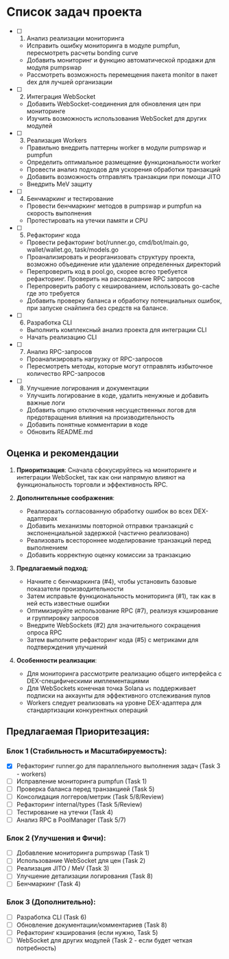 # Список задач проекта

- [ ] 1. Анализ реализации мониторинга
    - Исправить ошибку мониторинга в модуле pumpfun, пересмотреть расчеты bonding curve
    - Добавить мониторинг и функцию автоматической продажи для модуля pumpswap
    - Рассмотреть возможность перемещения пакета monitor в пакет dex для лучшей организации

- [ ] 2. Интеграция WebSocket
    - Добавить WebSocket-соединения для обновления цен при мониторинге
    - Изучить возможность использования WebSocket для других модулей

- [ ] 3. Реализация Workers
    - Правильно внедрить паттерны worker в модули pumpswap и pumpfun
    - Определить оптимальное размещение функциональности worker
    - Провести анализ подходов для ускорения обработки транзакций
    - Добавить возможность отправлять транзакции при помощи JITO
    - Внедрить MeV защиту 

- [ ] 4. Бенчмаркинг и тестирование
    - Провести бенчмаркинг методов в pumpswap и pumpfun на скорость выполнения
    - Протестировать на утечки памяти и CPU

- [ ] 5. Рефакторинг кода
    - Провести рефакторинг bot/runner.go, cmd/bot/main.go, wallet/wallet.go, task/models.go
    - Проанализировать и реорганизовать структуру проекта, возможно объединение или удаление определенных директорий
    - Перепроверить код в pool.go, скорее всгео требуется рефакторинг. Проверить на расходование RPC запросов
    - Перепроверить работу с кешированием, использовать go-cache где это требуется
    - Добавить проверку баланса и обработку потенциальных ошибок, при запуске снайпинга без средств на балансе. 

- [ ] 6. Разработка CLI
    - Выполнить комплексный анализ проекта для интеграции CLI
    - Начать реализацию CLI

- [ ] 7. Анализ RPC-запросов
    - Проанализировать нагрузку от RPC-запросов
    - Пересмотреть методы, которые могут отправлять избыточное количество RPC-запросов

- [ ] 8. Улучшение логирования и документации
    - Улучшить логирование в коде, удалить ненужные и добавить важные логи
    - Добавить опцию отключения несущественных логов для предотвращения влияния на производительность
    - Добавить понятные комментарии в коде
    - Обновить README.md

## Оценка и рекомендации

1. **Приоритизация**: Сначала сфокусируйтесь на мониторинге и интеграции WebSocket, так как они напрямую влияют на функциональность торговли и эффективность RPC.

2. **Дополнительные соображения**:
    - Реализовать согласованную обработку ошибок во всех DEX-адаптерах
    - Добавить механизмы повторной отправки транзакций с экспоненциальной задержкой (частично реализовано)
    - Реализовать всестороннее моделирование транзакций перед выполнением
    - Добавить корректную оценку комиссии за транзакцию

3. **Предлагаемый подход**:
    - Начните с бенчмаркинга (#4), чтобы установить базовые показатели производительности
    - Затем исправьте функциональность мониторинга (#1), так как в ней есть известные ошибки
    - Оптимизируйте использование RPC (#7), реализуя кэширование и группировку запросов
    - Внедрите WebSockets (#2) для значительного сокращения опроса RPC
    - Затем выполните рефакторинг кода (#5) с метриками для подтверждения улучшений

4. **Особенности реализации**:
    - Для мониторинга рассмотрите реализацию общего интерфейса с DEX-специфическими имплементациями
    - Для WebSockets конечная точка Solana `ws` поддерживает подписки на аккаунты для эффективного отслеживания пулов
    - Workers следует реализовать на уровне DEX-адаптера для стандартизации конкурентных операций


## Предлагаемая Приоритезация:

### Блок 1 (Стабильность и Масштабируемость):
- [x] Рефакторинг runner.go для параллельного выполнения задач (Task 3 - workers) 
- [ ] Исправление мониторинга pumpfun (Task 1)
- [ ] Проверка баланса перед транзакцией (Task 5)
- [ ] Консолидация логгеров/метрик (Task 5/8/Review)
- [ ] Рефакторинг internal/types (Task 5/Review)
- [ ] Тестирование на утечки (Task 4)
- [ ] Анализ RPC в PoolManager (Task 5/7)

### Блок 2 (Улучшения и Фичи):
- [ ] Добавление мониторинга pumpswap (Task 1)
- [ ] Использование WebSocket для цен (Task 2)
- [ ] Реализация JITO / MeV (Task 3)
- [ ] Улучшение детализации логирования (Task 8)
- [ ] Бенчмаркинг (Task 4)

### Блок 3 (Дополнительно):
- [ ] Разработка CLI (Task 6)
- [ ] Обновление документации/комментариев (Task 8)
- [ ] Рефакторинг кэширования (если нужно, Task 5)
- [ ] WebSocket для других модулей (Task 2 - если будет четкая потребность)
